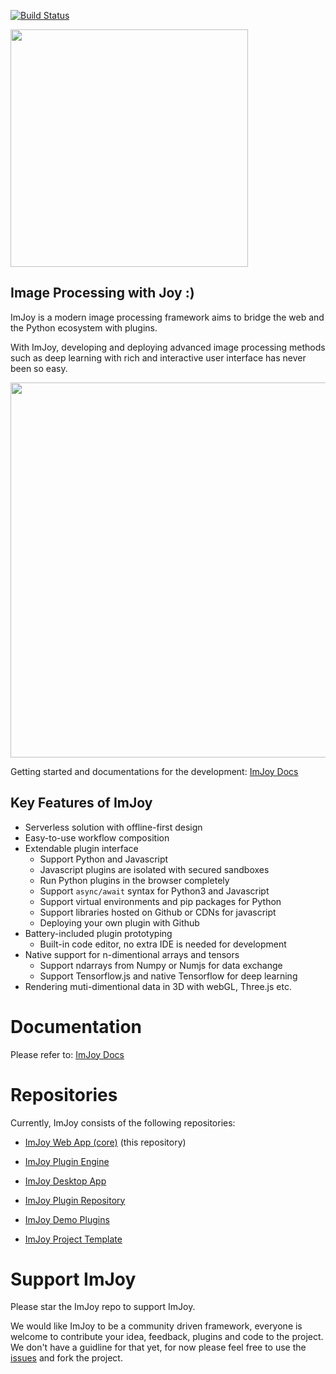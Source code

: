 [![Build Status](https://travis-ci.com/oeway/ImJoy.svg?branch=master)](https://travis-ci.com/oeway/ImJoy)

<a href="https://imjoy.io" target="_blank"> <img src="web/public/static/img/imjoy-logo-black.svg" width="380"></img></a>

## Image Processing with Joy :)

ImJoy is a modern image processing framework aims to bridge the web and the Python ecosystem with plugins.

With ImJoy, developing and deploying advanced image processing methods such as deep learning with rich and interactive user interface has never been so easy.

<img src="https://github.com/oeway/ImJoy/raw/master/web/src./assets/imjoy-screenshot.png" width="600px"></img>

Getting started and documentations for the development: [ImJoy Docs](https://imjoy.io/docs)

## Key Features of ImJoy
 * Serverless solution with offline-first design
 * Easy-to-use workflow composition
 * Extendable plugin interface
   - Support Python and Javascript
   - Javascript plugins are isolated with secured sandboxes
   - Run Python plugins in the browser completely
   - Support `async/await` syntax for Python3 and Javascript
   - Support virtual environments and pip packages for Python
   - Support libraries hosted on Github or CDNs for javascript
   - Deploying your own plugin with Github
 * Battery-included plugin prototyping
   - Built-in code editor, no extra IDE is needed for development
 * Native support for n-dimentional arrays and tensors
   - Support ndarrays from Numpy or Numjs for data exchange
   - Support Tensorflow.js and native Tensorflow for deep learning
 * Rendering muti-dimentional data in 3D with webGL, Three.js etc.


# Documentation

Please refer to: [ImJoy Docs](https://imjoy.io/docs/)

# Repositories

Currently, ImJoy consists of the following repositories:
 * [ImJoy Web App (core)](https://github.com/oeway/ImJoy/) (this repository)
 * [ImJoy Plugin Engine](https://github.com/oeway/ImJoy-Engine)
 * [ImJoy Desktop App](https://github.com/oeway/ImJoy-App)

 * [ImJoy Plugin Repository](https://github.com/oeway/ImJoy-Plugins)
 * [ImJoy Demo Plugins](https://github.com/oeway/ImJoy-Demo-Plugins/)
 * [ImJoy Project Template](https://github.com/oeway/ImJoy-project-template)

# Support ImJoy

Please star the ImJoy repo to support ImJoy.

We would like ImJoy to be a community driven framework, everyone is welcome to contribute your idea, feedback, plugins and code to the project. We don't have a guidline for that yet, for now please feel free to use the [issues](https://github.com/oeway/ImJoy/issues) and fork the project.
